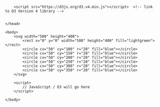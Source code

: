 <!DOCTYPE html>
<html lang="en">
	<head>
		<meta charset="utf-8">
		<title>Six Blue Circles</title>

		<script src="https://d3js.org/d3.v4.min.js"></script>  <!-- link to D3 Version 4 library -->


	</head>

	<body>
		<svg width="500" height="400">
			<rect x="0" y="0" width="500" height="400" fill="lightgreen"></rect>
			<circle cx="50" cy="100" r="20" fill="blue"></circle>
			<circle cx="50" cy="150" r="20" fill="blue"></circle>
			<circle cx="50" cy="200" r="20" fill="blue"></circle>
			<circle cx="50" cy="250" r="20" fill="blue"></circle>
			<circle cx="50" cy="300" r="20" fill="blue"></circle>
			<circle cx="50" cy="350" r="20" fill="blue"></circle>
		</svg>

		<script>
		    // JavaScript / D3 will go here
		</script>

	</body>

</html>
